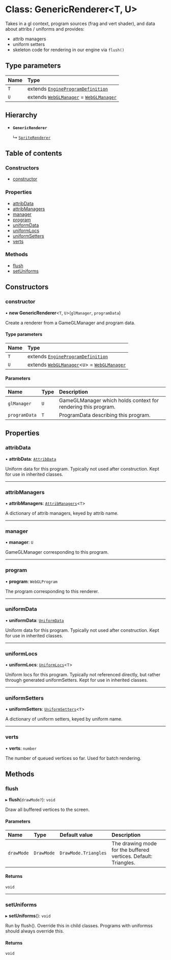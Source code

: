 # Class: GenericRenderer<T, U\>

Takes in a gl context, program sources (frag and vert shader),
and data about attribs / uniforms and provides:
- attrib managers
- uniform setters
- skeleton code for rendering in our engine via `flush()`

## Type parameters

| Name | Type |
| :------ | :------ |
| `T` | extends [`EngineProgramDefinition`](../interfaces/EngineProgramDefinition.md) |
| `U` | extends [`WebGLManager`](WebGLManager.md) = [`WebGLManager`](WebGLManager.md) |

## Hierarchy

- **`GenericRenderer`**

  ↳ [`SpriteRenderer`](SpriteRenderer.md)

## Table of contents

### Constructors

- [constructor](GenericRenderer.md#constructor)

### Properties

- [attribData](GenericRenderer.md#attribdata)
- [attribManagers](GenericRenderer.md#attribmanagers)
- [manager](GenericRenderer.md#manager)
- [program](GenericRenderer.md#program)
- [uniformData](GenericRenderer.md#uniformdata)
- [uniformLocs](GenericRenderer.md#uniformlocs)
- [uniformSetters](GenericRenderer.md#uniformsetters)
- [verts](GenericRenderer.md#verts)

### Methods

- [flush](GenericRenderer.md#flush)
- [setUniforms](GenericRenderer.md#setuniforms)

## Constructors

### constructor

• **new GenericRenderer**<`T`, `U`\>(`glManager`, `programData`)

Create a renderer from a GameGLManager and program data.

#### Type parameters

| Name | Type |
| :------ | :------ |
| `T` | extends [`EngineProgramDefinition`](../interfaces/EngineProgramDefinition.md) |
| `U` | extends [`WebGLManager`](WebGLManager.md)<`U`\> = [`WebGLManager`](WebGLManager.md) |

#### Parameters

| Name | Type | Description |
| :------ | :------ | :------ |
| `glManager` | `U` | GameGLManager which holds context for rendering this program. |
| `programData` | `T` | ProgramData describing this program. |

## Properties

### attribData

• **attribData**: [`AttribData`](../README.md#attribdata)

Uniform data for this program. Typically not used after construction.
Kept for use in inherited classes.

___

### attribManagers

• **attribManagers**: [`AttribManagers`](../README.md#attribmanagers)<`T`\>

A dictionary of attrib managers, keyed by attrib name.

___

### manager

• **manager**: `U`

GameGLManager corresponding to this program.

___

### program

• **program**: `WebGLProgram`

The program corresponding to this renderer.

___

### uniformData

• **uniformData**: [`UniformData`](../README.md#uniformdata)

Uniform data for this program. Typically not used after construction.
Kept for use in inherited classes.

___

### uniformLocs

• **uniformLocs**: [`UniformLocs`](../README.md#uniformlocs)<`T`\>

Uniform locs for this program. Typically not referenced directly,
but rather through generated uniformSetters. Kept for use in inherited classes.

___

### uniformSetters

• **uniformSetters**: [`UniformSetters`](../README.md#uniformsetters)<`T`\>

A dictionary of uniform setters, keyed by uniform name.

___

### verts

• **verts**: `number`

The number of queued vertices so far. Used for batch rendering.

## Methods

### flush

▸ **flush**(`drawMode?`): `void`

Draw all buffered vertices to the screen.

#### Parameters

| Name | Type | Default value | Description |
| :------ | :------ | :------ | :------ |
| `drawMode` | `DrawMode` | `DrawMode.Triangles` | The drawing mode for the buffered vertices. Default: Triangles. |

#### Returns

`void`

___

### setUniforms

▸ **setUniforms**(): `void`

Run by flush(). Override this in child classes. Programs with uniformss
should always override this.

#### Returns

`void`
